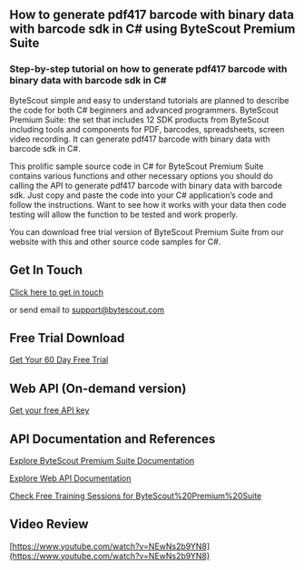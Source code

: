 ## How to generate pdf417 barcode with binary data with barcode sdk in C# using ByteScout Premium Suite

### Step-by-step tutorial on how to generate pdf417 barcode with binary data with barcode sdk in C#

ByteScout simple and easy to understand tutorials are planned to describe the code for both C# beginners and advanced programmers. ByteScout Premium Suite: the set that includes 12 SDK products from ByteScout including tools and components for PDF, barcodes, spreadsheets, screen video recording. It can generate pdf417 barcode with binary data with barcode sdk in C#.

This prolific sample source code in C# for ByteScout Premium Suite contains various functions and other necessary options you should do calling the API to generate pdf417 barcode with binary data with barcode sdk. Just copy and paste the code into your C# application’s code and follow the instructions. Want to see how it works with your data then code testing will allow the function to be tested and work properly.

You can download free trial version of ByteScout Premium Suite from our website with this and other source code samples for C#.

## Get In Touch

[Click here to get in touch](https://bytescout.zendesk.com/hc/en-us/requests/new?subject=ByteScout%20Premium%20Suite%20Question)

or send email to [support@bytescout.com](mailto:support@bytescout.com?subject=ByteScout%20Premium%20Suite%20Question) 

## Free Trial Download

[Get Your 60 Day Free Trial](https://bytescout.com/download/web-installer?utm_source=github-readme)

## Web API (On-demand version)

[Get your free API key](https://pdf.co/documentation/api?utm_source=github-readme)

## API Documentation and References

[Explore ByteScout Premium Suite Documentation](https://bytescout.com/documentation/index.html?utm_source=github-readme)

[Explore Web API Documentation](https://pdf.co/documentation/api?utm_source=github-readme)

[Check Free Training Sessions for ByteScout%20Premium%20Suite](https://academy.bytescout.com/)

## Video Review

[https://www.youtube.com/watch?v=NEwNs2b9YN8](https://www.youtube.com/watch?v=NEwNs2b9YN8)
